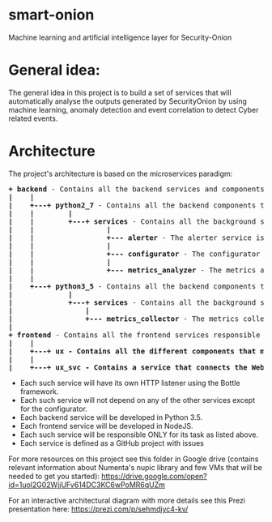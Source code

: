 # smart-onion
Machine learning and artificial intelligence layer for Security-Onion

# General idea:
The general idea in this project is to build a set of services that will automatically analyse the outputs 
generated by SecurityOnion by using machine learning, anomaly detection and event correlation to detect Cyber
related events. 


# Architecture
The project's architecture is based on the microservices paradigm: <br />
<pre>
<b>+ backend</b> - Contains all the backend services and components
<b>|    |</b>
<b>|    +---+ python2_7</b> - Contains all the backend components that MUST run under Python 2.7 (Only services that use the nupic framework)
<b>|    |</b>        <b>|</b>
<b>|    |        +---+ services</b> - Contains all the background services that MUST run under Python 2.7
<b>|    |</b>                 <b>|</b>
<b>|    |                 +--- alerter</b> - The alerter service is responsible for filtering alerts and aggregating alerts and anomalies into Cyber events
<b>|    |</b>                 <b>|</b>
<b>|    |                 +--- configurator</b> - The configurator service is responsible of allowing the various services to get and set their config as well as configuring the scheduler of the system (Zabbix)
<b>|    |</b>                 <b>|</b>
<b>|    |                 +--- metrics_analyzer</b> - The metrics analyser service should use ML, deep learning, NLP as well as biologically constrained machine learning (nupic) and statistical algorithms to detect anomalies or indications of unexpected behaviour (either human or network or other) and return the probability for an anomaly in a given metric
<b>|    |</b>
<b>|    +---+ python3_5</b> - Contains all the backend components that run under Python 3.5
<b>|</b>             <b>|</b>
<b>|             +---+ services</b> - Contains all the background services that run under Python 3.5
<b>|</b>                 <b>|</b>
<b>|                 +--- metrics_collector</b> - The metrics collector (a.k.a sampler) service is responsible for querying the raw data (from Security Onion's elasticsearch cluster and from helper DB instances if needed) and create metrics and also allow usage of threshold based alerts
<b>|</b>  
<b>+ frontend</b> - Contains all the frontend services responsible for the UX
<b>|    |</b>
<b>|    +---+ ux - Contains all the different components that make up the WebUI of the system (Written in React)</b>
<b>|    |</b>
<b>|    +---+ ux_svc - Contains a service that connects the WebUI to the Backend services and serves as an API to the system</b>
</pre>

+ Each such service will have its own HTTP listener using the Bottle framework.
+ Each such service will not depend on any of the other services except for the configurator.
+ Each backend service will be developed in Python 3.5.
+ Each frontend service will be developed in NodeJS.
+ Each such service will be responsible ONLY for its task as listed above. 
+ Each service is defined as a GitHub project with issues 


For more resources on this project see this folder in Google drive (contains relevant information about Numenta's nupic library and few VMs that will be needed to get you started):
https://drive.google.com/open?id=1uol2G02WjjUFv614DC3KC6wPoMR6qUZm

For an interactive architectural diagram with more details see this Prezi presentation here:
https://prezi.com/p/sehmdjyc4-kv/
